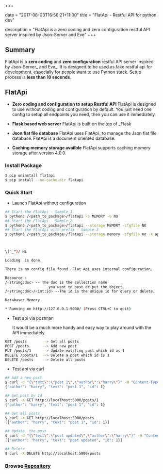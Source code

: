 +++

date = "2017-08-03T16:56:21+11:00"
title = "FlatApi - Restful API for python dev"

description = "FlatApi is a zero coding and zero configuration restful API server inspired by Json-Server and Eve"
+++

## Summary

FlatApi is a **zero coding** and **zero configuration** restful API server inspired by Json-Server_ and Eve_. It is designed to be used as fake restful api for development, especially for people want to use Python stack. Setup process is **less than 10 seconds**. 


## FlatApi

- **Zero coding and configuration to setup Restful API** FlatApi is designed to use without coding and configuration by default. You just need one config to setup all endpoints you need, then you can use it immediately. 

- **Flask based web server** FlatApi is built on the top of _Flask

- **Json flat file database** FlatApi uses FlatApi_ to manage the Json flat file database. FlatApi is a document oriented database. 

- **Caching memory storage availble** FlatApi supports caching momery storage after version 4.0.0. 


### Install Package


```bash
$ pip uninstall flatapi
$ pip install --no-cache-dir flatapi
```

### Quick Start


- Launch FlatApi without configuration

```bash
## Start the FlatApi - Sample 1 
$ python3 /<path_to_package>/flatapi -S MEMORY -G NO
## Start the FlatApi - Sample 2
$ python3 /<path_to_package>/flatapi --storage MEMORY -cfgfile NO
## Start the FlatApi with prefix - Sample 3
$ python3 /<path_to_package>/flatapi --storage memory -cfgfile no -X api



\(^_^)/ Hi

Loading  is done.

There is no config file found. Flat Api uses internal configuration.

Resource :
/<string:doc> -- The doc is the collection name
                    you want to post or put the object.
/<string:doc>/<int:id> --The id is the unique id for query or delete.

Database: Memory

* Running on http://127.0.0.1:5000/ (Press CTRL+C to quit)
```

- Test api via postman 

    It would be a much more handy and easy way to play around with the API immediately.

```bash
GET /posts       --> Get all posts
POST /posts      --> Add new post
PUT /posts/1     --> Update existing post which id is 1
DELETE /posts/1  --> Delete a post which id is 1
DELETE /posts    --> Delete all posts
```

- Test api via curl 

```bash
## Add a new post
$ curl -d "{\"text\":\"post 1\",\"author\":\"harry\"}" -H "Content-Type: application/json" -X POST http://localhost:5000/posts
{"author": "harry", "text": "post 1", "id": 1}

## Get post by Id
$ curl -X GET http://localhost:5000/posts/1
{"author": "harry", "text": "post 1", "id": 1}

## Get all posts
$ curl -X GET http://localhost:5000/posts
[{"author": "harry", "text": "post 1", "id": 1}]

## Update  the post
$ curl -d "{\"text\":\"post updated\",\"author\":\"harry\"}" -H "Content-Type: application/json" -X PUT http://localhost:5000/posts/1
[{"author": "harry", "text": "post updated", "id": 1}]

## Delete 
$ curl -X DELETE http://localhost:5000/posts 
```
  
### Browse [Repository](https://github.com/harryho/flat-api.git)